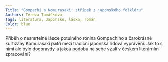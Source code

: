 ```yaml
---
Title: "Gompachi a Komurasaki: střípek z japonského folklóru"
Authors: Tereza Tomášková
Tags: literatura, Japonsko, láska, román
Color: blue
---
```

Příběh o nesmrtelné lásce potulného ronina
Gompachiho a čarokrásné kurtizány
Komurasaki patří mezi tradiční japonská
lidová vyprávění. Jak to s nimi ale bylo
doopravdy a jakou podobu na sebe vzali
v českém literárním zpracování?
